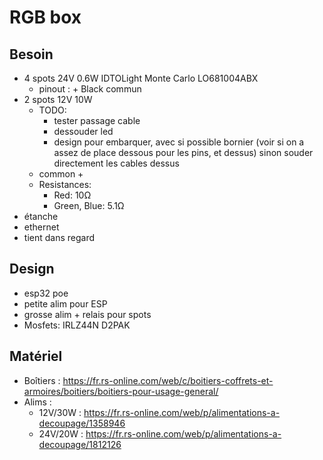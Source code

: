 # RGB box

## Besoin

- 4 spots 24V 0.6W IDTOLight Monte Carlo LO681004ABX
  - pinout : + Black commun
- 2 spots 12V 10W
  - TODO:
    - tester passage cable
    - dessouder led
    - design pour embarquer, avec si possible bornier (voir si on a assez de place dessous pour les pins, et dessus) sinon souder directement les cables dessus
  - common +
  - Resistances:
    - Red: 10Ω
    - Green, Blue: 5.1Ω
- étanche
- ethernet
- tient dans regard

## Design

- esp32 poe
- petite alim pour ESP
- grosse alim + relais pour spots
- Mosfets: IRLZ44N D2PAK

## Matériel

- Boîtiers : https://fr.rs-online.com/web/c/boitiers-coffrets-et-armoires/boitiers/boitiers-pour-usage-general/
- Alims :
  - 12V/30W : https://fr.rs-online.com/web/p/alimentations-a-decoupage/1358946
  - 24V/20W : https://fr.rs-online.com/web/p/alimentations-a-decoupage/1812126